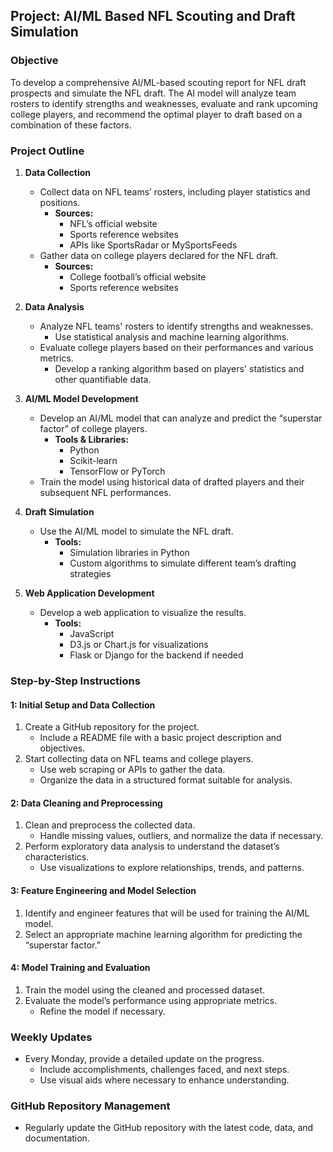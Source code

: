 ## Project: AI/ML Based NFL Scouting and Draft Simulation

### Objective
To develop a comprehensive AI/ML-based scouting report for NFL draft prospects and simulate the NFL draft. The AI model will analyze team rosters to identify strengths and weaknesses, evaluate and rank upcoming college players, and recommend the optimal player to draft based on a combination of these factors.

### Project Outline
1. **Data Collection**
    - Collect data on NFL teams’ rosters, including player statistics and positions.
        - **Sources:**
            - NFL’s official website
            - Sports reference websites
            - APIs like SportsRadar or MySportsFeeds
    - Gather data on college players declared for the NFL draft.
        - **Sources:**
            - College football’s official website
            - Sports reference websites

2. **Data Analysis**
    - Analyze NFL teams' rosters to identify strengths and weaknesses.
        - Use statistical analysis and machine learning algorithms.
    - Evaluate college players based on their performances and various metrics.
        - Develop a ranking algorithm based on players' statistics and other quantifiable data.

3. **AI/ML Model Development**
    - Develop an AI/ML model that can analyze and predict the “superstar factor” of college players.
        - **Tools & Libraries:**
            - Python
            - Scikit-learn
            - TensorFlow or PyTorch
    - Train the model using historical data of drafted players and their subsequent NFL performances.

4. **Draft Simulation**
    - Use the AI/ML model to simulate the NFL draft.
        - **Tools:**
            - Simulation libraries in Python
            - Custom algorithms to simulate different team’s drafting strategies

5. **Web Application Development**
    - Develop a web application to visualize the results.
        - **Tools:**
            - JavaScript
            - D3.js or Chart.js for visualizations
            - Flask or Django for the backend if needed

### Step-by-Step Instructions

#### 1: Initial Setup and Data Collection
1. Create a GitHub repository for the project.
    - Include a README file with a basic project description and objectives.
2. Start collecting data on NFL teams and college players.
    - Use web scraping or APIs to gather the data.
    - Organize the data in a structured format suitable for analysis.

#### 2: Data Cleaning and Preprocessing
1. Clean and preprocess the collected data.
    - Handle missing values, outliers, and normalize the data if necessary.
2. Perform exploratory data analysis to understand the dataset’s characteristics.
    - Use visualizations to explore relationships, trends, and patterns.

#### 3: Feature Engineering and Model Selection
1. Identify and engineer features that will be used for training the AI/ML model.
2. Select an appropriate machine learning algorithm for predicting the “superstar factor.”

#### 4: Model Training and Evaluation
1. Train the model using the cleaned and processed dataset.
2. Evaluate the model’s performance using appropriate metrics.
    - Refine the model if necessary.


### Weekly Updates
- Every Monday, provide a detailed update on the progress.
    - Include accomplishments, challenges faced, and next steps.
    - Use visual aids where necessary to enhance understanding.

### GitHub Repository Management
- Regularly update the GitHub repository with the latest code, data, and documentation.
